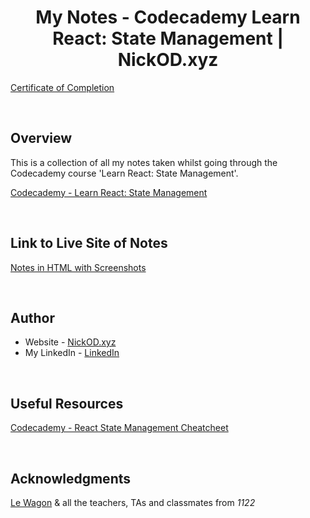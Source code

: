<h1 align="center">My Notes - Codecademy Learn React: State Management | NickOD.xyz</h1>

[Certificate of Completion](./assets/images/Codecademy%20-%20Learn%20React%20State%20Management%20Course.jpg)

<br>

## Overview

This is a collection of all my notes taken whilst going through the Codecademy course 'Learn React: State Management'.

[Codecademy - Learn React: State Management](https://www.codecademy.com/learn/learn-react-state-management)

<br>

## Link to Live Site of Notes

[Notes in HTML with Screenshots](https://nick-odonoghue.github.io/codecademy-learn-react-state-management/)

<br>

## Author

- Website - [NickOD.xyz](http://www.NickOD.xyz)
- My LinkedIn - [LinkedIn](https://www.linkedin.com/in/nick-odonoghue/)

<br>

## Useful Resources

[Codecademy - React State Management Cheatcheet](https://www.codecademy.com/learn/learn-react-state-management/modules/learn-react-stateless-inherit-stateful/cheatsheet)

<br>

## Acknowledgments

[Le Wagon](https://www.lewagon.com/) & all the teachers, TAs and classmates from <em>1122</em>
